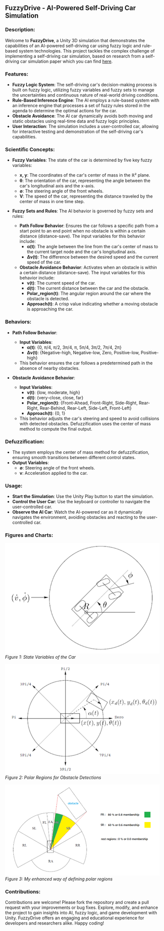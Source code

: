## FuzzyDrive - AI-Powered Self-Driving Car Simulation

### Description:
Welcome to **FuzzyDrive**, a Unity 3D simulation that demonstrates the capabilities of an AI-powered self-driving car using fuzzy logic and rule-based system technologies. This project tackles the complex challenge of implementing a self-driving car simulation, based on research from a self-driving car simulation paper which you can find [here](https://www.researchgate.net/publication/2247942_Fuzzy_Control_to_Drive_Car-Like_Vehicles).

### Features:
- **Fuzzy Logic System**: The self-driving car's decision-making process is built on fuzzy logic, utilizing fuzzy variables and fuzzy sets to manage the uncertainties and continuous nature of real-world driving conditions.
- **Rule-Based Inference Engine**: The AI employs a rule-based system with an inference engine that processes a set of fuzzy rules stored in the agenda to determine the optimal actions for the car.
- **Obstacle Avoidance**: The AI car dynamically avoids both moving and static obstacles using real-time data and fuzzy logic principles.
- **User Interaction**: The simulation includes a user-controlled car, allowing for interactive testing and demonstration of the self-driving car's capabilities.

### Scientific Concepts:
- **Fuzzy Variables**: The state of the car is determined by five key fuzzy variables:
  - **x, y**: The coordinates of the car's center of mass in the ℝ² plane.
  - **θ**: The orientation of the car, representing the angle between the car's longitudinal axis and the x-axis.
  - **∅**: The steering angle of the front wheels.
  - **V**: The speed of the car, representing the distance traveled by the center of mass in one time step.

- **Fuzzy Sets and Rules**: The AI behavior is governed by fuzzy sets and rules:
  - **Path Follow Behavior**: Ensures the car follows a specific path from a start point to an end point when no obstacle is within a certain distance (distance-save). The input variables for this behavior include:
    - **α(t)**: The angle between the line from the car's center of mass to the current target node and the car's longitudinal axis.
    - **Δv(t)**: The difference between the desired speed and the current speed of the car.
  - **Obstacle Avoidance Behavior**: Activates when an obstacle is within a certain distance (distance-save). The input variables for this behavior include:
    - **v(t)**: The current speed of the car.
    - **d(t)**: The current distance between the car and the obstacle.
    - **Polar_region(t)**: The angular region around the car where the obstacle is detected.
    - **Approach(t)**: A crisp value indicating whether a moving obstacle is approaching the car.

### Behaviors:
- **Path Follow Behavior**:
  - **Input Variables**:
    - **α(t)**: {0, π/4, π/2, 3π/4, π, 5π/4, 3π/2, 7π/4, 2π}
    - **Δv(t)**: {Negative-high, Negative-low, Zero, Positive-low, Positive-high}
  - This behavior ensures the car follows a predetermined path in the absence of nearby obstacles.

- **Obstacle Avoidance Behavior**:
  - **Input Variables**:
    - **v(t)**: {low, moderate, high}
    - **d(t)**: {very-close, close, far}
    - **Polar_region(t)**: {Front-Ahead, Front-Right, Side-Right, Rear-Right, Rear-Behind, Rear-Left, Side-Left, Front-Left}
    - **Approach(t)**: {0, 1}
  - This behavior adjusts the car's steering and speed to avoid collisions with detected obstacles. Defuzzification uses the center of mass method to compute the final output.

### Defuzzification:
- The system employs the center of mass method for defuzzification, ensuring smooth transitions between different control states.
- **Output Variables**:
  - **∅**: Steering angle of the front wheels.
  - **v**: Acceleration applied to the car.

### Usage:
- **Start the Simulation**: Use the Unity Play button to start the simulation.
- **Control the User Car**: Use the keyboard or controller to navigate the user-controlled car.
- **Observe the AI Car**: Watch the AI-powered car as it dynamically navigates the environment, avoiding obstacles and reacting to the user-controlled car.

### Figures and Charts:
![Figure 1: State Variables of the Car](Figures/1.png)
*Figure 1: State Variables of the Car*

![Figure 2: Polar Regions for Obstacle Detection](Figures/2.png)
*Figure 2: Polar Regions for Obstacle Detections*

![Figure 3: My enhanced way of defining polar regions](Figures/3.png)
*Figure 3: My enhanced way of defining polar regions*

### Contributions:
Contributions are welcome! Please fork the repository and create a pull request with your improvements or bug fixes.
Explore, modify, and enhance the project to gain insights into AI, fuzzy logic, and game development with Unity. FuzzyDrive offers an engaging and educational experience for developers and researchers alike. Happy coding!
